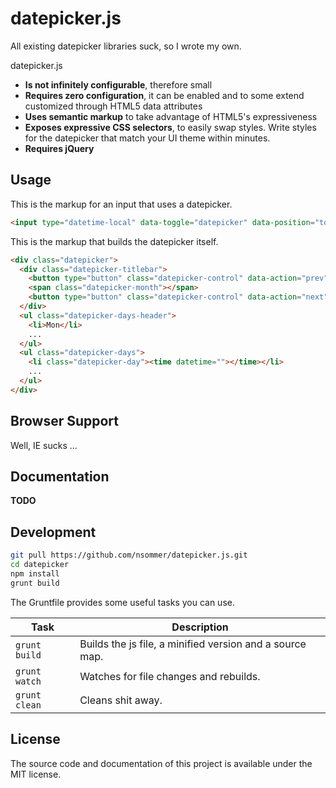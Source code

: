 # datepicker.js

All existing datepicker libraries suck, so I wrote my own.

datepicker.js

* **Is not infinitely configurable**, therefore small
* **Requires zero configuration**, it can be enabled and to some extend customized through HTML5 data attributes
* **Uses semantic markup** to take advantage of HTML5's expressiveness
* **Exposes expressive CSS selectors**, to easily swap styles. Write styles for the datepicker that match your UI theme within minutes.
* **Requires jQuery**

## Usage

This is the markup for an input that uses a datepicker.

```html
<input type="datetime-local" data-toggle="datepicker" data-position="top">
```

This is the markup that builds the datepicker itself.

```html
<div class="datepicker">
  <div class="datepicker-titlebar">
    <button type="button" class="datepicker-control" data-action="prev"></button>
    <span class="datepicker-month"></span>
    <button type="button" class="datepicker-control" data-action="next"></button>
  </div>
  <ul class="datepicker-days-header">
    <li>Mon</li>
    ...
  </ul>
  <ul class="datepicker-days">
    <li class="datepicker-day"><time datetime=""></time></li>
    ...
  </ul>
</div>
```

## Browser Support

Well, IE sucks ...

## Documentation

**TODO**

## Development

```bash
git pull https://github.com/nsommer/datepicker.js.git
cd datepicker
npm install
grunt build
```

The Gruntfile provides some useful tasks you can use.

| Task | Description |
|------|-------------|
| `grunt build` | Builds the js file, a minified version and a source map. |
| `grunt watch` | Watches for file changes and rebuilds. |
| `grunt clean` | Cleans shit away. |

## License

The source code and documentation of this project is available under the MIT license.
